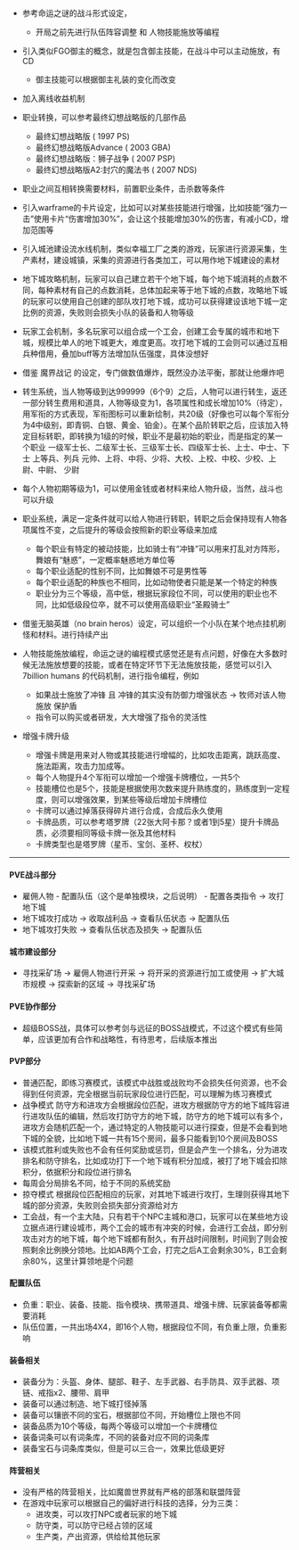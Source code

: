 - 参考命运之谜的战斗形式设定，
    - 开局之前先进行队伍阵容调整 和 人物技能施放等编程

- 引入类似FGO御主的概念，就是包含御主技能，在战斗中可以主动施放，有CD
    - 御主技能可以根据御主礼装的变化而改变

- 加入离线收益机制
- 职业转换，可以参考最终幻想战略版的几部作品
    - 最终幻想战略版 ( 1997 PS)
    - 最终幻想战略版Advance ( 2003 GBA)
    - 最终幻想战略版：狮子战争 ( 2007 PSP)
    - 最终幻想战略版A2:封穴的魔法书 ( 2007 NDS)

- 职业之间互相转换需要材料，前置职业条件，击杀数等条件

- 引入warframe的卡片设定，比如可以对某些技能进行增强，比如技能“强力一击”使用卡片“伤害增加30%”，会让这个技能增加30%的伤害，有减小CD，增加范围等

- 引入城池建设流水线机制，类似幸福工厂之类的游戏，玩家进行资源采集，生产素材，建设城镇，采集的资源进行各类加工，可以用作地下城建设的素材

- 地下城攻略机制，玩家可以自己建立若干个地下城，每个地下城消耗的点数不同，每种素材有自己的点数消耗，总体加起来等于地下城的点数，攻略地下城的玩家可以使用自己创建的部队攻打地下城，成功可以获得建设该地下城一定比例的资源，失败则会损失小队的装备和人物等级

- 玩家工会机制，多名玩家可以组合成一个工会，创建工会专属的城市和地下城，规模比单人的地下城更大，难度更高。攻打地下城的工会则可以通过互相兵种借用，叠加buff等方法增加队伍强度，具体没想好

- 借鉴 魔界战记 的设定，专门做数值爆炸，既然没办法平衡，那就让他爆炸吧

- 转生系统，当人物等级到达999999（6个9）之后，人物可以进行转生，返还一部分转生费用和道具，人物等级变为1，各项属性和成长增加10%（待定），用军衔的方式表现，军衔图标可以重新绘制，共20级（好像也可以每个军衔分为4中级别，即青铜、白银、黄金、铂金）。在某个品阶转职之后，应该加入特定目标转职，即转换为1级的时候，职业不是最初始的职业，而是指定的某一个职业
一级军士长、二级军士长、三级军士长、四级军士长、上士、中士、下士
上等兵、列兵
元帅、上将、中将、少将、大校、上校、中校、少校、上尉、中尉、 少尉

- 每个人物初期等级为1，可以使用金钱或者材料来给人物升级，当然，战斗也可以升级

- 职业系统，满足一定条件就可以给人物进行转职，转职之后会保持现有人物各项属性不变，之后提升的等级会按照新的职业等级来加成
    - 每个职业有特定的被动技能，比如骑士有“冲锋”可以用来打乱对方阵形，舞娘有“魅惑”，一定概率魅惑地方单位等
    - 每个职业适配的性别不同，比如舞娘不可是男性等
    - 每个职业适配的种族也不相同，比如动物使者只能是某一个特定的种族
    - 职业分为三个等级，高中低，根据玩家段位不同，可以使用的职业也不同，比如低级段位卒，就不可以使用高级职业“圣殿骑士”

- 借鉴无脑英雄（no brain heros）设定，可以组织一个小队在某个地点挂机刷怪和材料。进行持续产出

- 人物技能施放编程，命运之谜的编程模式感觉还是有点问题，好像在大多数时候无法施放想要的技能，或者在特定环节下无法施放技能，感觉可以引入7billion humans 的代码机制，进行指令编程，例如
    - 如果战士施放了冲锋 且 冲锋的其实没有防御力增强状态 -> 牧师对该人物施放 保护盾
    - 指令可以购买或者研发，大大增强了指令的灵活性

- 增强卡牌升级
    - 增强卡牌是用来对人物或其技能进行增幅的，比如攻击距离，跳跃高度、施法距离，攻击力加成等。
    - 每个人物提升4个军衔可以增加一个增强卡牌槽位，一共5个
    - 技能槽位也是5个，技能是根据使用次数来提升熟练度的，熟练度到一定程度，则可以增强效果，到某些等级后增加卡牌槽位
    - 卡牌可以通过掉落获得碎片进行合成，合成后永久使用
    - 卡牌品质，可以参考塔罗牌（22张大阿卡那？或者1到5星）提升卡牌品质，必须要相同等级卡牌一张及其他材料
    - 卡牌类型也是塔罗牌（星币、宝剑、圣杯、权杖）



---

#### PVE战斗部分
- 雇佣人物 - 配置队伍（这个是单独模块，之后说明） - 配置各类指令 -> 攻打地下城
- 地下城攻打成功 -> 收取战利品 -> 查看队伍状态 -> 配置队伍
- 地下城攻打失败 ->  查看队伍状态及损失 -> 配置队伍

#### 城市建设部分
- 寻找采矿场 -> 雇佣人物进行开采 -> 将开采的资源进行加工或使用 -> 扩大城市规模 -> 探索新的区域 -> 寻找采矿场

#### PVE协作部分
- 超级BOSS战，具体可以参考剑与远征的BOSS战模式，不过这个模式有些简单，应该更加有合作和战略性，有待思考，后续版本推出

#### PVP部分
- 普通匹配，即练习赛模式，该模式中战胜或战败均不会损失任何资源，也不会得到任何资源，完全根据当前玩家段位进行匹配，可以理解为练习赛模式
- 战争模式 防守方和进攻方会根据段位匹配，进攻方根据防守方的地下城阵容进行进攻队伍的编辑，然后攻打防守方的地下城，防守方的地下城可以有多个，进攻方会随机匹配一个，通过特定的人物技能可以进行探查，但是不会看到地下城的全貌，比如地下城一共有15个房间，最多只能看到10个房间及BOSS
- 该模式胜利或失败也不会有任何奖励或惩罚，但是会产生一个排名，分为进攻排名和防守排名，比如成功打下一个地下城有积分加成，被打了地下城会扣除积分，依据积分和段位进行排名
- 每周会分局排名不同，给于不同的系统奖励
- 掠夺模式 根据段位匹配相应的玩家，对其地下城进行攻打，生理则获得其地下城的部分资源，失败则会损失部分资源给对方
- 工会战，有一个主大陆，只有若干个NPC主城和港口，玩家可以在某些地方设立据点进行建设城市，两个工会的城市有冲突的时候，会进行工会战，即分别攻击对方的地下城，每个地下城都有耐久，有开战时间限制，时间到了则会按照剩余比例换分领地。比如AB两个工会，打完之后A工会剩余30%，B工会剩余80%，这里计算领地是个问题

#### 配置队伍
- 负重：职业、装备、技能、指令模块、携带道具、增强卡牌、玩家装备等都需要消耗
- 队伍位置，一共出场4X4，即16个人物，根据段位不同，有负重上限，负重影响

#### 装备相关
- 装备分为：头盔、身体、腿部、鞋子、左手武器、右手防具、双手武器、项链、戒指x2、腰带、肩甲
- 装备可以通过制造、地下城打怪掉落
- 装备可以镶嵌不同的宝石，根据部位不同，开始槽位上限也不同
- 装备品质为10个等级，每两个等级可以增加一个卡牌槽位
- 装备词条可以有词条库，不同的装备对应不同的词条库
- 装备宝石与词条库类似，但是可以三合一，效果比低级更好

#### 阵营相关
- 没有严格的阵营相关，比如魔兽世界就有严格的部落和联盟阵营
- 在游戏中玩家可以根据自己的偏好进行科技的选择，分为三类：
    - 进攻类，可以攻打NPC或者玩家的地下城
    - 防守类，可以防守已经占领的区域
    - 生产类，产出资源，供给给其他玩家

